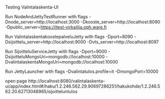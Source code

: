 

Testing Valintalaskenta-UI

Run NodeAndJettyTestRunner with flags -Dnode_server=http://localhost:3000 -Dkooste_server=http://localhost:8090 -Dpublic_server=https://itest-virkailija.oph.ware.fi

Run ValintalaskentakoostepalveluJetty with flags -Dport=8090 -Dsijoittelu_server=http://localhost:9000 -Dvts_server=http://localhost:8097

Run SijoitteluServiceJetty with flags -Dport=9000 -DsijoitteluMongoUri=mongodb://localhost:10000 -DvalintalaskentaMongoUri=mongodb://localhost:10000

Run JettyLauncher with flags -Dvalintatulos.profile=it -DmongoPort=10000


open page http://localhost:8080/valintalaskenta-ui/app/index.html#/haku/1.2.246.562.29.90697286251/hakukohde/1.2.246.562.20.62713048965/sijoitteluntulos